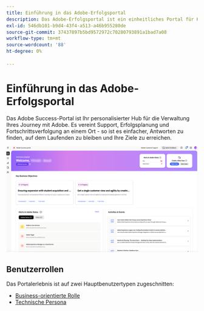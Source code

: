 ```yaml
---
title: Einführung in das Adobe-Erfolgsportal
description: Das Adobe-Erfolgsportal ist ein einheitliches Portal für Kunden zum Einreichen von Fällen, Anzeigen des Ticketfortschritts, Zugreifen auf Support und Planungs-Tools.
exl-id: 546db101-b9d4-43f4-a513-a46b955280de
source-git-commit: 37437897b5bd9572972c70280793891a1bad7a08
workflow-type: tm+mt
source-wordcount: '88'
ht-degree: 0%

---
```


# Einführung in das Adobe-Erfolgsportal

Das Adobe Success-Portal ist Ihr personalisierter Hub für die Verwaltung Ihres Journey mit Adobe. Es vereint Support, Erfolgsplanung und Fortschrittsverfolgung an einem Ort - so ist es einfacher, Antworten zu finden, auf dem Laufenden zu bleiben und Ihre Ziele zu erreichen.

![adobe-success-portal-homepage](/help/adobe-success-portal/assets/overview-and-business-persona-overview.png)

## Benutzerrollen

Das Portalerlebnis ist auf zwei Hauptbenutzertypen zugeschnitten:

* [Business-orientierte Rolle](/help/adobe-success-portal/business-persona/key-functionalities-for-business-persona.md)
* [Technische Persona](/help/adobe-success-portal/technical-persona/key-functionalities-for-technical-persona.md)
